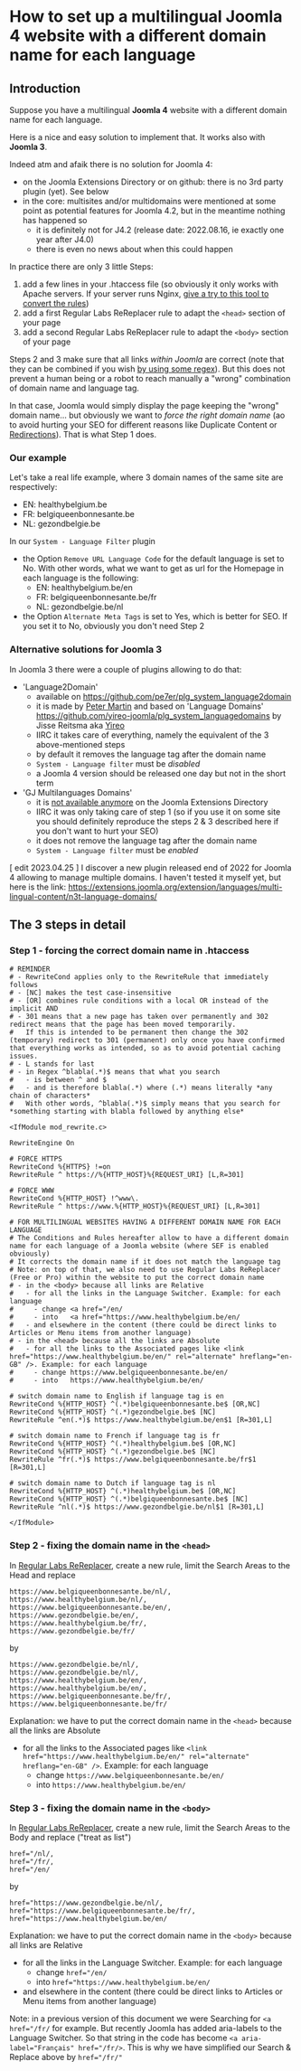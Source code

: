 # How to set up a multilingual Joomla 4 website with a different domain name for each language

## Introduction

Suppose you have a multilingual **Joomla 4** website with a different domain name for each language.

Here is a nice and easy solution to implement that. It works also with **Joomla 3**.

Indeed atm and afaik there is no solution for Joomla 4:
- on the Joomla Extensions Directory or on github: there is no 3rd party plugin (yet). See below
- in the core: multisites and/or multidomains were mentioned at some point as potential features for Joomla 4.2, but in the meantime nothing has happened so
  - it is definitely not for J4.2 (release date: 2022.08.16, ie exactly one year after J4.0)
  - there is even no news about when this could happen

In practice there are only 3 little Steps:
1. add a few lines in your .htaccess file (so obviously it only works with Apache servers. If your server runs Nginx, [give a try to this tool to convert the rules](https://winginx.com/en/htaccess))
2. add a first Regular Labs ReReplacer rule to adapt the `<head>` section of your page
3. add a second Regular Labs ReReplacer rule to adapt the `<body>` section of your page
   
Steps 2 and 3 make sure that all links *within Joomla* are correct (note that they can be combined if you wish [by using some regex](https://github.com/woluweb/a_different_domain_name_for_each_language/issues/1)). But this does not prevent a human being or a robot to reach manually a "wrong" combination of domain name and language tag.

In that case, Joomla would simply display the page keeping the "wrong" domain name... but obviously we want to *force the right domain name* (ao to avoid hurting your SEO for different reasons like Duplicate Content or [Redirections](http://www.thesempost.com/google-dont-link-hreflang-redirecting-urls/)). That is what Step 1 does.
  
### Our example

Let's take a real life example, where 3 domain names of the same site are respectively:
- EN: healthybelgium.be
- FR: belgiqueenbonnesante.be
- NL: gezondbelgie.be

In our `System - Language Filter` plugin
- the Option `Remove URL Language Code` for the default language is set to No. With other words, what we want to get as url for the Homepage in each language is the following:
   - EN: healthybelgium.be/en
   - FR: belgiqueenbonnesante.be/fr
   - NL: gezondbelgie.be/nl
- the Option `Alternate Meta Tags` is set to Yes, which is better for SEO. If you set it to No, obviously you don't need Step 2

### Alternative solutions for Joomla 3

In Joomla 3 there were a couple of plugins allowing to do that: 
- 'Language2Domain'
   - available on https://github.com/pe7er/plg_system_language2domain
   - it is made by [Peter Martin](https://github.com/pe7er) and based on 'Language Domains' https://github.com/yireo-joomla/plg_system_languagedomains by Jisse Reitsma aka [Yireo](https://github.com/yireo-joomla)
   - IIRC it takes care of everything, namely the equivalent of the 3 above-mentioned steps
   - by default it removes the language tag after the domain name
   - `System - Language filter` must be *disabled*
   - a Joomla 4 version should be released one day but not in the short term
- 'GJ Multilanguages Domains'
   - it is [not available anymore](https://extensions.joomla.org/extension/gj-multilanguages-domain/) on the Joomla Extensions Directory
   - IIRC it was only taking care of step 1 (so if you use it on some site you should definitely reproduce the steps 2 & 3 described here if you don't want to hurt your SEO)
   - it does not remove the language tag after the domain name
   - `System - Language filter` must be *enabled*

[ edit 2023.04.25 ] I discover a new plugin released end of 2022 for Joomla 4 allowing to manage multiple domains. I haven't tested it myself yet, but here is the link: https://extensions.joomla.org/extension/languages/multi-lingual-content/n3t-language-domains/

## The 3 steps in detail

### Step 1 - forcing the correct domain name in .htaccess

```
# REMINDER
# - RewriteCond applies only to the RewriteRule that immediately follows 
# - [NC] makes the test case-insensitive
# - [OR] combines rule conditions with a local OR instead of the implicit AND
# - 301 means that a new page has taken over permanently and 302 redirect means that the page has been moved temporarily.
#   If this is intended to be permanent then change the 302 (temporary) redirect to 301 (permanent) only once you have confirmed that everything works as intended, so as to avoid potential caching issues.
# - L stands for last
# - in Regex ^blabla(.*)$ means that what you search
#   - is between ^ and $
#   - and is therefore blabla(.*) where (.*) means literally *any chain of characters*
#   With other words, ^blabla(.*)$ simply means that you search for *something starting with blabla followed by anything else*
   
<IfModule mod_rewrite.c>

RewriteEngine On

# FORCE HTTPS
RewriteCond %{HTTPS} !=on
RewriteRule ^ https://%{HTTP_HOST}%{REQUEST_URI} [L,R=301]

# FORCE WWW
RewriteCond %{HTTP_HOST} !^www\.
RewriteRule ^ https://www.%{HTTP_HOST}%{REQUEST_URI} [L,R=301]

# FOR MULTILINGUAL WEBSITES HAVING A DIFFERENT DOMAIN NAME FOR EACH LANGUAGE
# The Conditions and Rules hereafter allow to have a different domain name for each language of a Joomla website (where SEF is enabled obviously)
# It corrects the domain name if it does not match the language tag
# Note: on top of that, we also need to use Regular Labs ReReplacer (Free or Pro) within the website to put the correct domain name
# - in the <body> because all links are Relative
#   - for all the links in the Language Switcher. Example: for each language
#     - change <a href="/en/
#     - into   <a href="https://www.healthybelgium.be/en/
#   - and elsewhere in the content (there could be direct links to Articles or Menu items from another language)
# - in the <head> because all the links are Absolute
#   - for all the links to the Associated pages like <link href="https://www.healthybelgium.be/en/" rel="alternate" hreflang="en-GB" />. Example: for each language
#     - change https://www.belgiqueenbonnesante.be/en/
#     - into   https://www.healthybelgium.be/en/

# switch domain name to English if language tag is en
RewriteCond %{HTTP_HOST} ^(.*)belgiqueenbonnesante.be$ [OR,NC]
RewriteCond %{HTTP_HOST} ^(.*)gezondbelgie.be$ [NC]
RewriteRule ^en(.*)$ https://www.healthybelgium.be/en$1 [R=301,L]

# switch domain name to French if language tag is fr
RewriteCond %{HTTP_HOST} ^(.*)healthybelgium.be$ [OR,NC]
RewriteCond %{HTTP_HOST} ^(.*)gezondbelgie.be$ [NC]
RewriteRule ^fr(.*)$ https://www.belgiqueenbonnesante.be/fr$1 [R=301,L]

# switch domain name to Dutch if language tag is nl
RewriteCond %{HTTP_HOST} ^(.*)healthybelgium.be$ [OR,NC]
RewriteCond %{HTTP_HOST} ^(.*)belgiqueenbonnesante.be$ [NC]
RewriteRule ^nl(.*)$ https://www.gezondbelgie.be/nl$1 [R=301,L]

</IfModule>
```

### Step 2 - fixing the domain name in the `<head>`

In [Regular Labs ReReplacer](https://regularlabs.com/rereplacer), create a new rule, limit the Search Areas to the Head and replace
```
https://www.belgiqueenbonnesante.be/nl/,
https://www.healthybelgium.be/nl/,
https://www.belgiqueenbonnesante.be/en/,
https://www.gezondbelgie.be/en/,
https://www.healthybelgium.be/fr/,
https://www.gezondbelgie.be/fr/
```
by
```
https://www.gezondbelgie.be/nl/,
https://www.gezondbelgie.be/nl/,
https://www.healthybelgium.be/en/,
https://www.healthybelgium.be/en/,
https://www.belgiqueenbonnesante.be/fr/,
https://www.belgiqueenbonnesante.be/fr/
```

Explanation: we have to put the correct domain name in the `<head>` because all the links are Absolute
- for all the links to the Associated pages like `<link href="https://www.healthybelgium.be/en/" rel="alternate" hreflang="en-GB" />`. Example: for each language
   - change `https://www.belgiqueenbonnesante.be/en/`
   - into   `https://www.healthybelgium.be/en/`

### Step 3 - fixing the domain name in the `<body>`

In [Regular Labs ReReplacer](https://regularlabs.com/rereplacer), create a new rule, limit the Search Areas to the Body and replace ("treat as list")
```
href="/nl/,
href="/fr/,
href="/en/
```
by
```
href="https://www.gezondbelgie.be/nl/,
href="https://www.belgiqueenbonnesante.be/fr/,
href="https://www.healthybelgium.be/en/
```

Explanation: we have to put the correct domain name in the `<body>` because all links are Relative
- for all the links in the Language Switcher. Example: for each language
  - change `href="/en/`
  - into   `href="https://www.healthybelgium.be/en/`
- and elsewhere in the content (there could be direct links to Articles or Menu items from another language)

Note: in a previous version of this document we were Searching for `<a href="/fr/` for example. But recently Joomla has added aria-labels to the Language Switcher. So that string in the code has become `<a aria-label="Français" href="/fr/>`. This is why we have simplified our Search & Replace above by `href="/fr/"`
